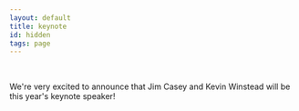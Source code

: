 ```yaml
---
layout: default
title: keynote
id: hidden
tags: page
---
```


<br/>

We're very excited to announce that Jim Casey and Kevin Winstead will be this year's keynote speaker! 
